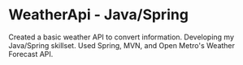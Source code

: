 # WeatherApi - Java/Spring 
Created a basic weather API to convert information. Developing my Java/Spring skillset. Used Spring, MVN, and Open Metro's Weather Forecast API.
